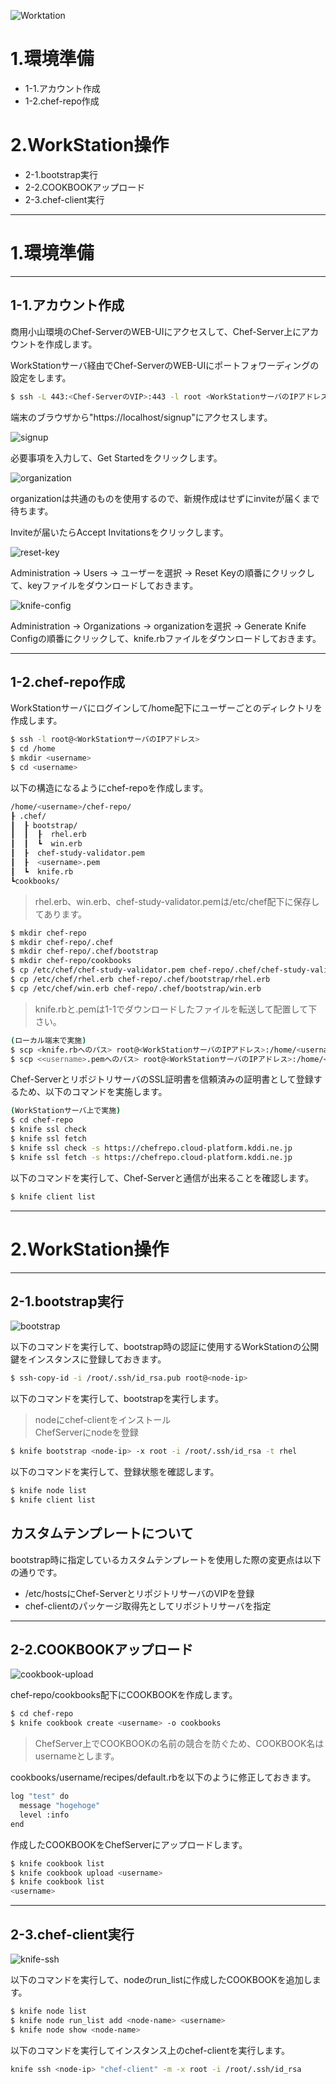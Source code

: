 ![Worktation](https://raw.github.com/wiki/urasoko/handson-repo/images/HandsOn-6-1.png)

# 1.環境準備

- 1-1.アカウント作成
- 1-2.chef-repo作成

# 2.WorkStation操作

- 2-1.bootstrap実行
- 2-2.COOKBOOKアップロード
- 2-3.chef-client実行

---

# 1.環境準備

---

## 1-1.アカウント作成

商用小山環境のChef-ServerのWEB-UIにアクセスして、Chef-Server上にアカウントを作成します。

WorkStationサーバ経由でChef-ServerのWEB-UIにポートフォワーディングの設定をします。

```bash
$ ssh -L 443:<Chef-ServerのVIP>:443 -l root <WorkStationサーバのIPアドレス>
```

端末のブラウザから"https://localhost/signup"にアクセスします。

![signup](https://raw.github.com/wiki/urasoko/handson-repo/images/HandsOn-6-2.png)

必要事項を入力して、Get Startedをクリックします。

![organization](https://raw.github.com/wiki/urasoko/handson-repo/images/HandsOn-6-3.png)

organizationは共通のものを使用するので、新規作成はせずにinviteが届くまで待ちます。

Inviteが届いたらAccept Invitationsをクリックします。

![reset-key](https://raw.github.com/wiki/urasoko/handson-repo/images/HandsOn-6-4.png)

Administration -> Users -> ユーザーを選択 -> Reset Keyの順番にクリックして、keyファイルをダウンロードしておきます。

![knife-config](https://raw.github.com/wiki/urasoko/handson-repo/images/HandsOn-6-5.png)

Administration -> Organizations -> organizationを選択 -> Generate Knife Configの順番にクリックして、knife.rbファイルをダウンロードしておきます。

---

## 1-2.chef-repo作成

WorkStationサーバにログインして/home配下にユーザーごとのディレクトリを作成します。

```bash
$ ssh -l root@<WorkStationサーバのIPアドレス>
$ cd /home
$ mkdir <username>
$ cd <username>
```

以下の構造になるようにchef-repoを作成します。

```bash
/home/<username>/chef-repo/
┠ .chef/
┃  ┠ bootstrap/
┃  ┃  ┠  rhel.erb
┃  ┃  ┗  win.erb
┃  ┠  chef-study-validator.pem
┃  ┠  <username>.pem
┃  ┗  knife.rb
┗cookbooks/
```

> rhel.erb、win.erb、chef-study-validator.pemは/etc/chef配下に保存してあります。

```bash
$ mkdir chef-repo
$ mkdir chef-repo/.chef
$ mkdir chef-repo/.chef/bootstrap
$ mkdir chef-repo/cookbooks
$ cp /etc/chef/chef-study-validator.pem chef-repo/.chef/chef-study-validator.pem
$ cp /etc/chef/rhel.erb chef-repo/.chef/bootstrap/rhel.erb
$ cp /etc/chef/win.erb chef-repo/.chef/bootstrap/win.erb
```

>knife.rbと<username>.pemは1-1でダウンロードしたファイルを転送して配置して下さい。

```bash
(ローカル端末で実施)
$ scp <knife.rbへのパス> root@<WorkStationサーバのIPアドレス>:/home/<username>/chef-repo/.chef/knife.rb
$ scp <<username>.pemへのパス> root@<WorkStationサーバのIPアドレス>:/home/<username>/chef-repo/.chef/<username>.pem
```

Chef-ServerとリポジトリサーバのSSL証明書を信頼済みの証明書として登録するため、以下のコマンドを実施します。

```bash
(WorkStationサーバ上で実施)
$ cd chef-repo
$ knife ssl check
$ knife ssl fetch
$ knife ssl check -s https://chefrepo.cloud-platform.kddi.ne.jp
$ knife ssl fetch -s https://chefrepo.cloud-platform.kddi.ne.jp
```

以下のコマンドを実行して、Chef-Serverと通信が出来ることを確認します。

```bash
$ knife client list
```

---

# 2.WorkStation操作

---

## 2-1.bootstrap実行

![bootstrap](https://raw.github.com/wiki/urasoko/handson-repo/images/HandsOn-6-6.png)

以下のコマンドを実行して、bootstrap時の認証に使用するWorkStationの公開鍵をインスタンスに登録しておきます。

```bash
$ ssh-copy-id -i /root/.ssh/id_rsa.pub root@<node-ip>
```

以下のコマンドを実行して、bootstrapを実行します。

> nodeにchef-clientをインストール  
> ChefServerにnodeを登録

```bash
$ knife bootstrap <node-ip> -x root -i /root/.ssh/id_rsa -t rhel
```

以下のコマンドを実行して、登録状態を確認します。

```bash
$ knife node list
$ knife client list
```

## カスタムテンプレートについて

bootstrap時に指定しているカスタムテンプレートを使用した際の変更点は以下の通りです。

- /etc/hostsにChef-ServerとリポジトリサーバのVIPを登録
- chef-clientのパッケージ取得先としてリポジトリサーバを指定

---

## 2-2.COOKBOOKアップロード

![cookbook-upload](https://raw.github.com/wiki/urasoko/handson-repo/images/HandsOn-6-7.png)

chef-repo/cookbooks配下にCOOKBOOKを作成します。

```bash
$ cd chef-repo
$ knife cookbook create <username> -o cookbooks
```

> ChefServer上でCOOKBOOKの名前の競合を防ぐため、COOKBOOK名はusernameとします。

cookbooks/username/recipes/default.rbを以下のように修正しておきます。

```bash
log "test" do
  message "hogehoge"
  level :info
end
```

作成したCOOKBOOKをChefServerにアップロードします。

```bash
$ knife cookbook list
$ knife cookbook upload <username>
$ knife cookbook list
<username>
```

---

## 2-3.chef-client実行

![knife-ssh](https://raw.github.com/wiki/urasoko/handson-repo/images/HandsOn-6-8.png)

以下のコマンドを実行して、nodeのrun_listに作成したCOOKBOOKを追加します。

```bash
$ knife node list
$ knife node run_list add <node-name> <username>
$ knife node show <node-name>
```

以下のコマンドを実行してインスタンス上のchef-clientを実行します。

```bash
knife ssh <node-ip> "chef-client" -m -x root -i /root/.ssh/id_rsa
```

